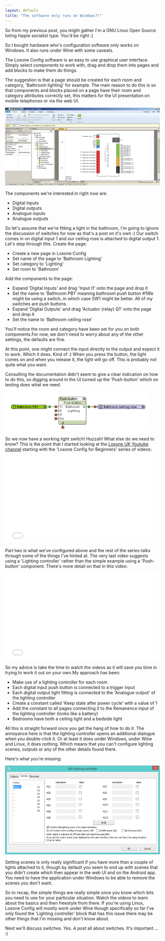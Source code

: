 ```yaml
---
layout: default
title: "The software only runs on Windows?!"
---
```

So from my previous post, you might gather I'm a GNU Linux Open Source toting hippie socialist type. You'd be right :)

So I bought hardware who's configuration software only works on Windows. It also runs under Wine with some caveats.

The Loxone Config software is an easy to use graphical user interface. Simply select components to work with, drag and drop them into pages and add blocks to make them do things.

The suggestion is that a page should be created for each room and category, 'Bathroom lighting' for example. The main reason to do this is so that components and blocks placed on a page have their room and category attributes correctly set, this matters for the UI presentation on mobile telephones or via the web UI.

![Loxone Config Miniserver](/assets/2015-03-28/loxone-config.png)

The components we're interested in right now are:

* Digital inputs
* Digital outputs
* Analogue inputs
* Analogue outputs

So let's assume that we're fitting a light in the bathroom, I'm going to ignore the discussion of switches for now as that's a post on it's own :) Our switch comes in on digital input 1 and our ceiling rose is attached to digital output 1. Let's step through this. Create the page:

* Create a new page in Loxone Config
* Set name of the page to 'Bathroom Lighting'
* Set category to 'Lighting'
* Set room to 'Bathroom'

Add the components to the page:

* Expand 'Digital Inputs' and drag 'Input I1' onto the page and drop it
* Set the name to 'Bathroom PB1' meaning bathroom push button #1We might be using a switch, in which case SW1 might be better. All of my switches are push buttons.
* Expand 'Digital Outputs' and drag 'Actuator (relay) Q1' onto the page and drop it
* Set the name to 'Bathroom ceiling rose'

You'll notice the room and category have been set for you on both components.For now, we don't need to worry about any of the other settings, the defaults are fine.

At this point, one might connect the input directly to the output and expect it to work. Which it does. Kind of :) When you press the button, the light comes on and when you release it, the light will go off. This is probably not quite what you want.

Consulting the documentation didn't seem to give a clear indication on how to do this, so digging around in the UI turned up the 'Push-button' which on testing does what we need.

![Push button controller](/assets/2015-03-28/push-button-controller.png)

So we now have a working light switch! Huzzah! What else do we need to know? This is the point that I started looking at the [Loxone UK Youtube channel](https://www.youtube.com/user/LoxoneVideoENU) starting with the 'Loxone Config for Beginners' series of videos:

<iframe src="//www.youtube.com/embed/5WAwpFNq-t0" allowfullscreen frameborder="0" height="281" width="500"></iframe>

Part two is what we've configured above and the rest of the series talks through some of the things I've hinted at. The very last video suggests using a 'Lighting controller' rather than the simple example using a 'Push-button' component. There's more detail on that in this video:

<iframe src="//www.youtube.com/embed/fgjXh-mVs_Q" allowfullscreen frameborder="0" height="281" width="500"></iframe>

So my advice is take the time to watch the videos as it will save you time in trying to work it out on your own.My approach has been:

* Make use of a lighting controller for each room
* Each digital input push button is connected to a trigger input
* Each digital output light fitting is connected to the 'Analogue output' of the lighting controller
* Create a constant called 'Keep state after power cycle' with a value of 1
* Add the constant to all pages connecting it to the Remanence input of the lighting controller (looks like a battery)
* Bedrooms have both a ceiling light and a bedside light

All this is straight forward once you get the hang of how to do it. The annoyance here is that the lighting controller opens an additional dialogue when you double-click it. Or at least it does under Windows, under Wine and Linux, it does nothing. Which means that you can't configure lighting scenes, outputs or any of the other details found there.

Here's what you're missing:

![Edit lighting controller](/assets/2015-03-28/edit-lighting-controller.png)

Setting scenes is only really significant if you have more than a couple of lights attached to it, though by default you seem to end up with scenes that you didn't create which then appear in the web UI and on the Android app. You need to have the application under Windows to be able to remove the scenes you don't want.

So to recap, the simple things are really simple once you know which bits you need to use for your particular situation. Watch the videos to learn about the basics and then freestyle from there. If you're using Linux, Loxone Config will mostly work under Wine though specifically so far I've only found the 'Lighting controller' block that has this issue there may be other things that I'm missing and don't know about.

Next we'll discuss switches. Yes. A post all about switches. It's important.... :)
